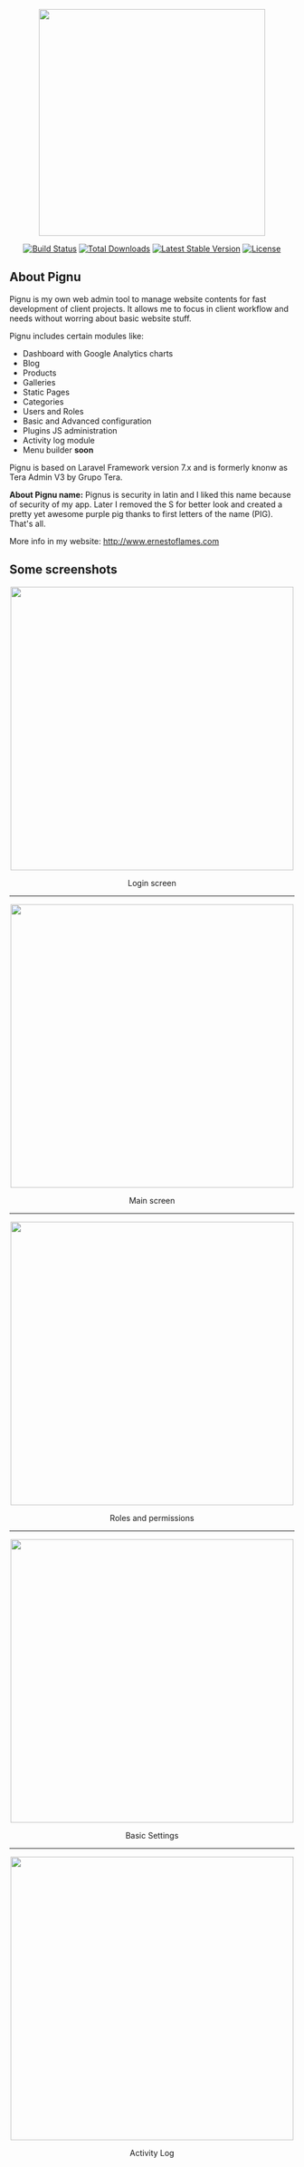 <p align="center"><img src="https://i.postimg.cc/DZDpf2R3/logo.jpg" width="400"></p>
<p align="center">
<a href="https://travis-ci.org/laravel/framework"><img src="https://travis-ci.org/laravel/framework.svg" alt="Build Status"></a>
<a href="https://packagist.org/packages/laravel/framework"><img src="https://poser.pugx.org/laravel/framework/d/total.svg" alt="Total Downloads"></a>
<a href="https://packagist.org/packages/laravel/framework"><img src="https://poser.pugx.org/laravel/framework/v/stable.svg" alt="Latest Stable Version"></a>
<a href="https://packagist.org/packages/laravel/framework"><img src="https://poser.pugx.org/laravel/framework/license.svg" alt="License"></a>
</p>

## About Pignu

Pignu is my own web admin tool to manage website contents for fast development of client projects. It allows me to focus in client workflow and needs without worring about basic website stuff.

Pignu includes certain modules like:

- Dashboard with Google Analytics charts
- Blog
- Products
- Galleries
- Static Pages
- Categories
- Users and Roles
- Basic and Advanced configuration
- Plugins JS administration
- Activity log module
- Menu builder **soon**

Pignu is based on Laravel Framework version 7.x and is formerly knonw as Tera Admin V3 by Grupo Tera.

**About Pignu name:** Pignus is security in latin and I liked this name because of security of my app. Later I removed the S for better look and created a pretty yet awesome purple pig thanks to first letters of the name (PIG). That's all.

More info in my website: http://www.ernestoflames.com

## Some screenshots

<p align="center"><img src="https://i.postimg.cc/SQH8SNzt/screencapture-pignu-test-login-2020-05-04-00-36-57.png" width="500"></p>
<p align="center">Login screen</p>
<hr>
<p align="center"><img src="https://i.postimg.cc/ZqJYjrty/Annotation-2020-05-04-003843.png" width="500"></p>
<p align="center">Main screen</p>
<hr>
<p align="center"><img src="https://i.postimg.cc/d0nsfLwN/Annotation-2020-05-04-003924.png" width="500"></p>
<p align="center">Roles and permissions</p>
<hr>
<p align="center"><img src="https://i.postimg.cc/3RcKKVyg/Annotation-2020-05-04-004045.png" width="500"></p>
<p align="center">Basic Settings</p>
<hr>
<p align="center"><img src="https://i.postimg.cc/vZs6FxwG/Annotation-2020-05-04-004136.png" width="500"></p>
<p align="center">Activity Log</p>
